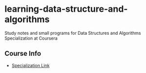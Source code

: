 # learning-data-structure-and-algorithms
Study notes and small programs for Data Structures and Algorithms Specialization at Coursera

## Course Info
- [Specialization Link](https://www.coursera.org/specializations/data-structures-algorithms)
